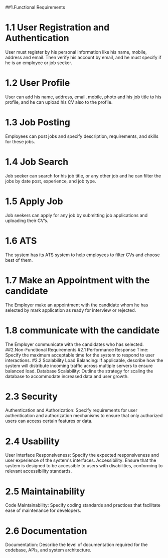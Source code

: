 ##1.Functional Requirements

# 1.1 User Registration and Authentication   
User must register by his personal information like his name, mobile, address and email. Then verify his account by email, and he must specify if he is an employee or job seeker.
# 1.2 User Profile
User can add his name, address, email, mobile, photo and his job title to his profile, and he can upload his CV also to the profile.
# 1.3 Job Posting
Employees can post jobs and specify description, requirements, and skills for these jobs.
# 1.4 Job Search 
Job seeker can search for his job title, or any other job and he can filter the jobs by date post, experience, and job type.
# 1.5 Apply Job
Job seekers can apply for any job by submitting job applications and uploading their CV’s.
# 1.6 ATS
The system has its ATS system to help employees to filter CVs and choose best of them.
#  1.7 Make an Appointment with the candidate 
The Employer make an appointment with the candidate whom he has selected by mark application as ready for interview or rejected.
#  1.8 communicate with the candidate
The Employer communicate with the candidates who has selected.
##2.Non-Functional Requirements
#2.1  Performance
Response Time: Specify the maximum acceptable time for the system to respond to user interactions.
#2.2  Scalability
Load Balancing: If applicable, describe how the system will distribute incoming traffic across multiple servers to ensure balanced load.
Database Scalability: Outline the strategy for scaling the database to accommodate increased data and user growth.
# 2.3 Security
Authentication and Authorization: Specify requirements for user authentication and authorization mechanisms to ensure that only authorized users can access certain features or data.
# 2.4 Usability
User Interface Responsiveness: Specify the expected responsiveness and user experience of the system's interfaces.
Accessibility: Ensure that the system is designed to be accessible to users with disabilities, conforming to relevant accessibility standards.
# 2.5  Maintainability
Code Maintainability: Specify coding standards and practices that facilitate ease of maintenance for developers.
# 2.6 Documentation
Documentation: Describe the level of documentation required for the codebase, APIs, and system architecture.
 



